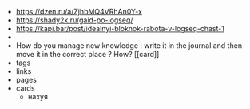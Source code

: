 - https://dzen.ru/a/ZjhbMQ4VRhAn0Y-x
- https://shady2k.ru/gaid-po-logseq/
- https://kapi.bar/post/idealnyi-bloknok-rabota-v-logseq-chast-1
-
- How do you manage new knowledge : write it in the journal and then move it in the correct place ? How? [[card]]
- tags
- links
- pages
- cards
	- нахуя